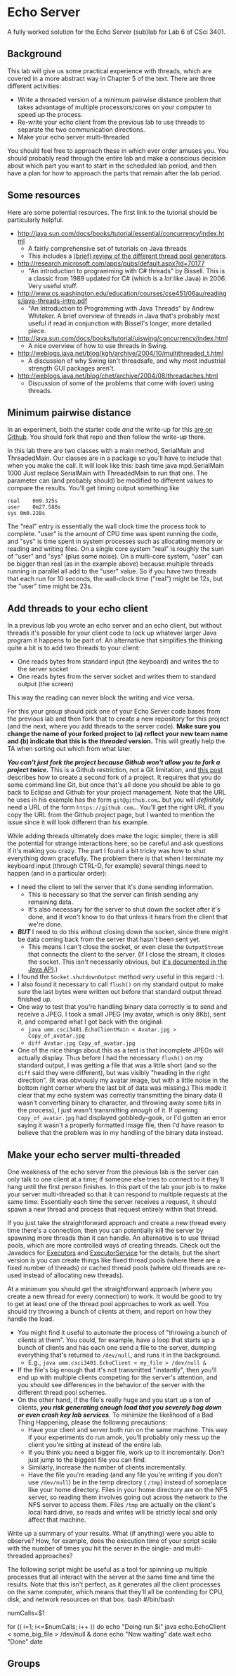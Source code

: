 Echo Server
===========

A fully worked solution for the Echo Server (sub)lab for Lab 6 of CSci 3401.

Background
----------

This lab will give us some practical experience with threads, which are covered in a more abstract way in Chapter 5 of the text. There are three different activities:

-   Write a threaded version of a minimum pairwise distance problem that takes advantage of multiple processors/cores on your computer to speed up the process.
-   Re-write your echo client from the previous lab to use threads to separate the two communication directions.
-   Make your echo server multi-threaded

You should feel free to approach these in which ever order amuses you. You should probably read through the entire lab and make a conscious decision about which part you want to start in the scheduled lab period, and then have a plan for how to approach the parts that remain after the lab period.

<span class="twiki-macro TOC"></span>

Some resources
--------------

Here are some potential resources. The first link to the tutorial should be particularly helpful.

-   <http://java.sun.com/docs/books/tutorial/essential/concurrency/index.html>
    -   A fairly comprehensive set of tutorials on Java threads
    -   This includes a [(brief) review of the different thread pool generators](http://java.sun.com/docs/books/tutorial/essential/concurrency/pools.html).
-   <http://research.microsoft.com/apps/pubs/default.aspx?id=70177>
    -   "An introduction to programming with C\# threads" by Bissell. This is a classic from 1989 updated for C\# (which is a *lot* like Java) in 2006. Very useful stuff.
-   <http://www.cs.washington.edu/education/courses/cse451/06au/readings/java-threads-intro.pdf>
    -   "An Introduction to Programming with Java Threads" by Andrew Whitaker. A brief overview of threads in Java that's probably most useful if read in conjunction with Bissell's longer, more detailed piece.
-   <http://java.sun.com/docs/books/tutorial/uiswing/concurrency/index.html>
    -   A nice overview of how to use threads in Swing.
-   <http://weblogs.java.net/blog/kgh/archive/2004/10/multithreaded_t.html>
    -   A discussion of why Swing isn't threadsafe, and why most industrial strength GUI packages aren't.
-   <http://weblogs.java.net/blog/chet/archive/2004/08/threadaches.html>
    -   Discussion of some of the problems that come with (over) using threads.

Minimum pairwise distance
-------------------------

In an experiment, both the starter code *and* the write-up for this [are on Github](https://github.com/UMM-CSci-3401-F13/Minimum-pairwise-distance-starter). You should fork that repo and then follow the write-up there.

In this lab there are two classes with a main method, SerialMain and ThreadedMain. Our classes are in a package so you'll have to include that when you make the call. It will look like this: <span class="twiki-macro CODE">bash</span> time java mpd.SerialMain 1000 <span class="twiki-macro ENDCODE"></span> Just replace SerialMain with ThreadedMain to run that one. The parameter can (and probably should) be modified to different values to compare the results. You'll get timing output something like

    real    0m9.325s
    user    0m27.580s
    sys 0m0.228s

The "real" entry is essentially the wall clock time the process took to complete. "user" is the amount of CPU time was spent running the code, and "sys" is time spent in system processes such as allocating memory or reading and writing files. On a single core system "real" is roughly the sum of "user" and "sys" (plus some noise). On a multi-core system, "user" can be bigger than real (as in the example above) because multiple threads running in parallel all add to the "user" value. So if you have two threads that each run for 10 seconds, the wall-clock time ("real") might be 12s, but the "user" time might be 23s.

Add threads to your echo client
-------------------------------

In a previous lab you wrote an echo server and an echo client, but without threads it's possible for your client code to lock up whatever larger Java program it happens to be part of. An alternative that simplifies the thinking quite a bit is to add two threads to your client:

-   One reads bytes from standard input (the keyboard) and writes the to the server socket
-   One reads bytes from the server socket and writes them to standard output (the screen)

This way the reading can never block the writing and vice versa.

For this your group should pick one of your Echo Server code bases from the previous lab and then fork that to create a new repository for this project (and the next, where you add threads to the server code). <span class="twiki-macro X"></span> **Make sure you change the name of your forked project to (a) reflect your new team name and (b) indicate that this is the *threaded* version.** This will greatly help the TA when sorting out which from what later.

<span class="twiki-macro X"></span> ***You can't just fork the project because Github won't allow you to fork a project twice.*** This is a Github restriction, not a Git limitation, and [this post](http://adrianshort.org/2011/11/08/create-multiple-forks-of-a-github-repo/) describes how to create a second fork of a project. It requires that you do some command line Git, but once that's all done you should be able to go back to Eclipse and Github for your project management. <span class="twiki-macro X"></span> Note that the URL he uses in his example has the form `git@github.com…` but you will *definitely* need a URL of the form `https://github.com…`. You'll get the right URL if you copy the URL from the Github project page, but I wanted to mention the issue since it will look different than his example.

While adding threads ultimately does make the logic simpler, there is still the potential for strange interactions here, so be careful and ask questions if it's making you crazy. The part I found a bit tricky was how to shut everything down gracefully. The problem there is that when I terminate my keyboard input (through CTRL-D, for example) several things need to happen (and in a particular order):

-   I need the client to tell the server that it's done sending information.
    -   This is necessary so that the server can finish sending any remaining data.
    -   It's also necessary for the server to shut down the socket after it's done, and it won't know to do that unless it hears from the client that we're done.
-   ***BUT*** I need to do this without closing down the socket, since there might be data coming back from the server that hasn't been sent yet.
    -   This means I can't close the socket, or even close the `OutputStream` that connects the client to the server. (If I close the stream, it closes the socket. This isn't necessarily obvious, but [it's documented in the Java API](http://java.sun.com/javase/6/docs/api/java/net/Socket.html#getOutputStream()).)
-   I found the `Socket.shutdownOutput` method *very* useful in this regard :-).
-   I also found it necessary to call `flush()` on my standard output to make sure the last bytes were written out before that standard output thread finished up.
-   One way to test that you're handling binary data correctly is to send and receive a JPEG. I took a small JPEG (my avatar, which is only 8Kb), sent it, and compared what I got back with the original:
    -   `java umm.csci3401.EchoClientMain < Avatar.jpg > Copy_of_avatar.jpg`
    -   `diff Avatar.jpg Copy_of_avatar.jpg`
-   One of the nice things about this as a test is that incomplete JPEGs will actually display. Thus before I had the necessary `flush()` on my standard output, I was getting a file that was a little short (and so the `diff` said they were different), but was visibly "heading in the right direction". (It was obviously my avatar image, but with a little noise in the bottom right corner where the last bit of data was missing.) This made it clear that my echo system was correctly transmitting the binary data (I wasn't converting binary to character, and throwing away some bits in the process), I just wasn't transmitting *enough* of it. If opening `Copy_of_avatar.jpg` had displayed gobbledy-gook, or I'd gotten an error saying it wasn't a properly formatted image file, then I'd have reason to believe that the problem was in my handling of the binary data instead.

Make your echo server multi-threaded
------------------------------------

One weakness of the echo server from the previous lab is the server can only talk to one client at a time; if someone else tries to connect to it they'll hang until the first person finishes. In this part of the lab your job is to make your server multi-threaded so that it can respond to multiple requests at the same time. Essentially each time the server receives a request, it should spawn a new thread and process that request entirely within that thread.

If you just take the straightforward approach and create a new thread every time there's a connection, then you can potentially kill the server by spawning more threads than it can handle. An alternative is to use thread pools, which are more controlled ways of creating threads. Check out the Javadocs for [Executors](http://download.oracle.com/javase/6/docs/api/java/util/concurrent/Executors.html) and [ExecutorService](http://download.oracle.com/javase/6/docs/api/java/util/concurrent/ExecutorService.html) for the details, but the short version is you can create things like fixed thread pools (where there are a fixed number of threads) or cached thread pools (where old threads are re-used instead of allocating new threads).

At a minimum you should get the straightforward approach (where you create a new thread for every connection) to work. It would be good to try to get at least one of the thread pool approaches to work as well. You should try throwing a bunch of clients at them, and report on how they handle the load.

-   You might find it useful to automate the process of "throwing a bunch of clients at them". You could, for example, have a loop that starts up a bunch of clients and has each one send a file to the server, dumping everything that's returned to `/dev/null`, and runs it in the background.
    -   E.g., `java umm.csci3401.EchoClient < my_file > /dev/null &`
-   If the file's big enough that it's not transmitted "instantly", then you'll end up with multiple clients competing for the server's attention, and you should see differences in the behavior of the server with the different thread pool schemes.
-   <span class="twiki-macro X"></span> On the other hand, if the file's really huge and you start up a ton of clients, ***you risk generating enough load that you severely bog down or even crash key lab services***. To minimize the likelihood of a Bad Thing Happening, please the following precautions:
    -   Have your client and server both run on the same machine. This way if your experiments do run amok, you'll probably only mess up the client you're sitting at instead of the entire lab.
    -   If you think you need a bigger file, work up to it incrementally. Don't just jump to the biggest file you can find.
    -   Similarly, increase the number of clients incrementally.
    -   Have the file you're reading (and any file you're writing if you don't use `/dev/null`) be in the temp directory ( `/tmp`) instead of someplace like your home directory. Files in your home directory are on the NFS server, so reading them involves going out across the network to the NFS server to access them. Files `/tmp` are actually on the client's local hard drive, so reads and writes will be strictly local and only affect that machine.

Write up a summary of your results. What (if anything) were you able to observe? How, for example, does the execution time of your script scale with the number of times you hit the server in the single- and multi-threaded approaches?

The following script might be useful as a tool for spinning up multiple processes that all interact with the server at the same time and time the results. Note that this isn't perfect, as it generates all the client processes on the same computer, which means that they'll all be contending for CPU, disk, and network resources on that box. <span class="twiki-macro CODE">bash</span> \#/bin/bash

numCalls=$1

for (( i=1; i\<=$numCalls; i++ )) do echo "Doing run $i" java echo.EchoClient \< some\_big\_file \> /dev/null & done echo "Now waiting" date wait echo "Done" date <span class="twiki-macro ENDCODE"></span>

Groups
------
